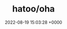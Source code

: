 ---
title: "hatoo/oha"
link: "https://github.com/hatoo/oha"
date: "2022-08-19 15:03:28 +0000"
description: "Ohayou(おはよう), HTTP load generator, inspired by rakyll/hey with tui animation."
category: "github"
---